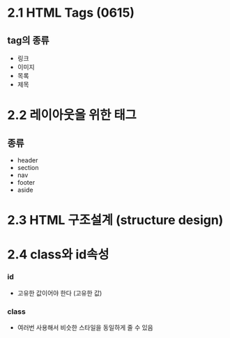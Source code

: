# 2.1 HTML Tags (0615)

## tag의 종류

- 링크
- 이미지
- 목록
- 제목



# 2.2 레이아웃을 위한 태그

## 종류

- header
- section
- nav
- footer
- aside



# 2.3 HTML 구조설계 (structure design)





# 2.4 class와 id속성

### id

- 고유한 값이어야 한다 (고유한 값)

### class

- 여러번 사용해서 비슷한 스타일을 동일하게 줄 수 있음